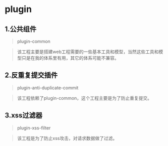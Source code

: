 # plugin
## 1.公共组件
> plugin-common

> 该工程主要是搭建web工程需要的一些基本工具和模型，当然这些工具和模型只是在我的体系里有用，其它的体系可能不兼容。

## 2.反重复提交插件
> plugin-anti-duplicate-commit

> 该工程依赖了plugin-common，这个工程主要是为了防止重复提交。


## 3.xss过滤器
> plugin-xss-filter

> 该工程是为了防止xss攻击，对请求数据做了过滤。
